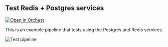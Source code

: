 ## Test Redis + Postgres services

[![Open in Orchest](https://github.com/orchest/orchest-examples/raw/main/imgs/open_in_orchest.svg)](https://cloud.orchest.io/?import_url=your-repo-url)

This is an example pipeline that tests using the Postgres and Redis services.

![Test pipeline](https://pviz.orchest.io/?pipeline=https://github.com/ricklamers/orchest-redis-postgres/blob/main/main.orchest)
